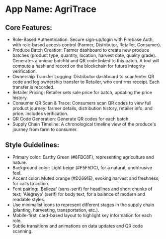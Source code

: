 # **App Name**: AgriTrace

## Core Features:

- Role-Based Authentication: Secure sign-up/login with Firebase Auth, with role-based access control (Farmer, Distributor, Retailer, Consumer).
- Produce Batch Creation: Farmer dashboard to create new produce batches (product type, quantity, location, harvest date, quality grade). Generates a unique batchId and QR code linked to this batch. A tool will compute a hash and record on the blockchain for future integrity verification. 
- Ownership Transfer Logging: Distributor dashboard to scan/enter QR code and log ownership transfer to Retailer, who confirms receipt. Each transfer is recorded.
- Retailer Pricing: Retailer sets sale price for batch, updating the price history.
- Consumer QR Scan & Trace: Consumers scan QR codes to view full product journey: farmer details, distribution history, retailer info, and price. Includes verification.
- QR Code Generation: Generate QR codes for each batch.
- Supply Chain Timeline: A chronological timeline view of the produce's journey from farm to consumer.

## Style Guidelines:

- Primary color: Earthy Green (#8FBC8F), representing agriculture and nature.
- Background color: Light beige (#F5F5DC), for a natural, unobtrusive feel.
- Accent color: Muted orange (#D2691E), evoking harvest and freshness; for calls to action.
- Font pairing: 'Belleza' (sans-serif) for headlines and short chunks of text; 'Alegreya' (serif) for body text, for a balance of modern and readable styles.
- Use minimalist icons to represent different stages in the supply chain (planting, harvesting, transportation, etc.).
- Mobile-first, card-based layout to highlight key information for each role.
- Subtle transitions and animations on data updates and QR code scanning.